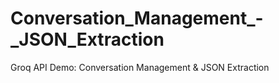 # Conversation_Management_-_JSON_Extraction
Groq API Demo: Conversation Management &amp; JSON Extraction
